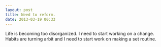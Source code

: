 ```yaml
---
layout: post
title: Need to reform.
date: 2013-03-19 00:33
---
```

Life is becoming too disorganized. I need to start working on a change. Habits are turning arbit and I need to start work on making a set routine.
